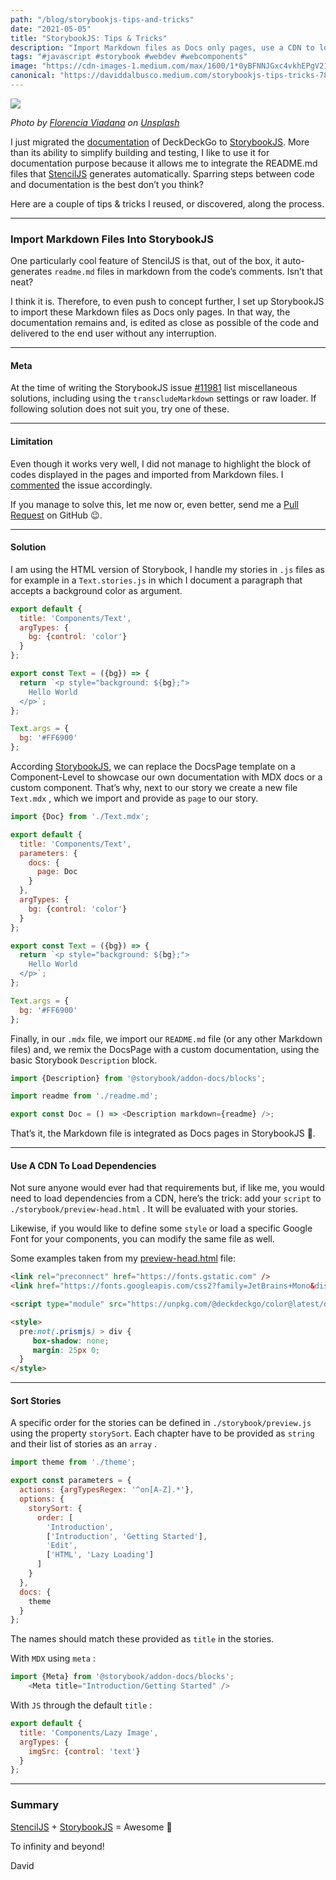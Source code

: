 ```yaml
---
path: "/blog/storybookjs-tips-and-tricks"
date: "2021-05-05"
title: "StorybookJS: Tips & Tricks"
description: "Import Markdown files as Docs only pages, use a CDN to load dependencies & sort stories."
tags: "#javascript #storybook #webdev #webcomponents"
image: "https://cdn-images-1.medium.com/max/1600/1*0yBFNNJGxc4vkhEPgV21aA.jpeg"
canonical: "https://daviddalbusco.medium.com/storybookjs-tips-tricks-785bc39aacbe"
---
```


![](https://cdn-images-1.medium.com/max/1600/1*0yBFNNJGxc4vkhEPgV21aA.jpeg)

*Photo by [Florencia Viadana](https://unsplash.com/@florenciaviadana?utm_source=unsplash&utm_medium=referral&utm_content=creditCopyText) on [Unsplash](https://unsplash.com/s/photos/books?utm_source=unsplash&utm_medium=referral&utm_content=creditCopyText)*

I just migrated the [documentation](https://docs.deckdeckgo.com) of DeckDeckGo to [StorybookJS](https://storybook.js.org/). More than its ability to simplify building and testing, I like to use it for documentation purpose because it allows me to integrate the README.md files that [StencilJS](https://stenciljs.com/) generates automatically. Sparring steps between code and documentation is the best don’t you think?

Here are a couple of tips & tricks I reused, or discovered, along the process.

*****

### Import Markdown Files Into StorybookJS

One particularly cool feature of StencilJS is that, out of the box, it auto-generates `readme.md` files in markdown from the code’s comments. Isn’t that neat?

I think it is. Therefore, to even push to concept further, I set up StorybookJS to import these Markdown files as Docs only pages. In that way, the documentation remains and, is edited as close as possible of the code and delivered to the end user without any interruption.

*****

#### Meta

At the time of writing the StorybookJS issue [#11981](https://github.com/storybookjs/storybook/issues/11981) list miscellaneous solutions, including using the `transcludeMarkdown` settings or raw loader. If following solution does not suit you, try one of these.

*****

#### Limitation

Even though it works very well, I did not manage to highlight the block of codes displayed in the pages and imported from Markdown files. I [commented](https://github.com/storybookjs/storybook/issues/11981#issuecomment-830158237) the issue accordingly.

If you manage to solve this, let me now or, even better, send me a [Pull Request](https://github.com/deckgo/deckdeckgo/) on GitHub 😉.

*****

#### Solution

I am using the HTML version of Storybook, I handle my stories in `.js` files as for example in a `Text.stories.js` in which I document a paragraph that accepts a background color as argument.

```javascript
export default {
  title: 'Components/Text',
  argTypes: {
    bg: {control: 'color'}
  }
};

export const Text = ({bg}) => {
  return `<p style="background: ${bg};">
    Hello World
  </p>`;
};

Text.args = {
  bg: '#FF6900'
};
```

According [StorybookJS](https://storybook.js.org/docs/react/writing-docs/docs-page), we can replace the DocsPage template on a Component-Level to showcase our own documentation with MDX docs or a custom component. That’s why, next to our story we create a new file `Text.mdx` , which we import and provide as `page` to our story.

```javascript
import {Doc} from './Text.mdx';

export default {
  title: 'Components/Text',
  parameters: {
    docs: {
      page: Doc
    }
  },
  argTypes: {
    bg: {control: 'color'}
  }
};

export const Text = ({bg}) => {
  return `<p style="background: ${bg};">
    Hello World
  </p>`;
};

Text.args = {
  bg: '#FF6900'
};
```

Finally, in our `.mdx` file, we import our `README.md` file (or any other Markdown files) and, we remix the DocsPage with a custom documentation, using the basic Storybook `Description` block.

```javascript
import {Description} from '@storybook/addon-docs/blocks';

import readme from './readme.md';

export const Doc = () => <Description markdown={readme} />;
```

That’s it, the Markdown file is integrated as Docs pages in StorybookJS 🥳.

*****

#### Use A CDN To Load Dependencies

Not sure anyone would ever had that requirements but, if like me, you would need to load dependencies from a CDN, here’s the trick: add your `script` to `./storybook/preview-head.html` . It will be evaluated with your stories.

Likewise, if you would like to define some `style` or load a specific Google Font for your components, you can modify the same file as well.

Some examples taken from my [preview-head.html](https://github.com/deckgo/deckdeckgo/blob/main/docs/.storybook/preview-head.html) file:

```html
<link rel="preconnect" href="https://fonts.gstatic.com" />
<link href="https://fonts.googleapis.com/css2?family=JetBrains+Mono&display=swap" rel="stylesheet" />

<script type="module" src="https://unpkg.com/@deckdeckgo/color@latest/dist/deckdeckgo-color/deckdeckgo-color.esm.js"></script>

<style>
  pre:not(.prismjs) > div {
     box-shadow: none;
     margin: 25px 0;
  }
</style>
```

*****

#### Sort Stories

A specific order for the stories can be defined in `./storybook/preview.js` using the property `storySort`. Each chapter have to be provided as `string` and their list of stories as an `array` .

```javascript
import theme from './theme';

export const parameters = {
  actions: {argTypesRegex: '^on[A-Z].*'},
  options: {
    storySort: {
      order: [
        'Introduction',
        ['Introduction', 'Getting Started'],
        'Edit',
        ['HTML', 'Lazy Loading']
      ]
    }
  },
  docs: {
    theme
  }
};
```

The names should match these provided as `title` in the stories.

With `MDX` using `meta` :

```javascript
import {Meta} from '@storybook/addon-docs/blocks';
    <Meta title="Introduction/Getting Started" />
```

With `JS` through the default `title` :

```javascript
export default {
  title: 'Components/Lazy Image',
  argTypes: {
    imgSrc: {control: 'text'}
  }
};
```

*****

### Summary

[StencilJS](https://stenciljs.com/) + [StorybookJS](https://storybook.js.org/) =
Awesome 💪

To infinity and beyond!

David
